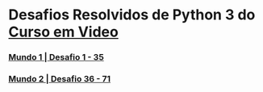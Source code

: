 # Desafios Resolvidos de Python 3 do <a href='https://www.cursoemvideo.com/'>Curso em Video<a>
### <a href='https://github.com/vertocode/Python3-100-Desafios-Resolvidos/tree/main/Mundo%201'>Mundo 1 | Desafio 1 - 35<a>
### <a href='https://github.com/vertocode/Python3-100-Desafios-Resolvidos/tree/main/Mundo%202'>Mundo 2 | Desafio 36 - 71<a>
